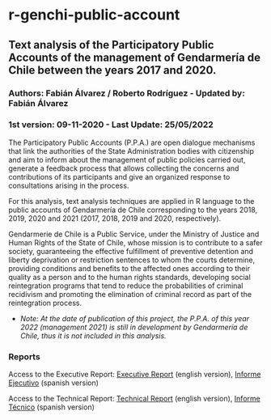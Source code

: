 # r-genchi-public-account

## Text analysis of the Participatory Public Accounts of the management of Gendarmería de Chile between the years 2017 and 2020.

### Authors: Fabián Álvarez / Roberto Rodríguez - Updated by: Fabián Álvarez

### 1st version: 09-11-2020 - Last Update: 25/05/2022

The Participatory Public Accounts (P.P.A.) are open dialogue mechanisms that link the authorities of the State Administration bodies with citizenship and aim to inform about the management of public policies carried out, generate a feedback process that allows collecting the concerns and contributions of its participants and give an organized response to consultations arising in the process.

For this analysis, text analysis techniques are applied in R language to the public accounts of Gendarmería de Chile corresponding to the years 2018, 2019, 2020 and 2021 (2017, 2018, 2019 and 2020, respectively).

Gendarmerie de Chile is a Public Service, under the Ministry of Justice and Human Rights of the State of Chile, whose mission is to contribute to a safer society, guaranteeing the effective fulfillment of preventive detention and liberty deprivation or restriction sentences to whom the courts determine, providing conditions and benefits to the affected ones according to their quality as a person and to the human rights standards, developing social reintegration programs that tend to reduce the probabilities of criminal recidivism and promoting the elimination of criminal record as part of the reintegration process.

- *Note: At the date of publication of this project, the P.P.A. of this year 2022 (management 2021) is still in development by Gendarmería de Chile, thus it is not included in this analysis.*

### Reports

Access to the Executive Report: [Executive Report](https://github.com/fa-alvarez/r-genchi-public-account/blob/main/output/executive-reports/genchi-executive-report_en.pdf) (english version), [Informe Ejecutivo](https://github.com/fa-alvarez/r-genchi-public-account/blob/main/output/executive-reports/genchi-executive-report_es.pdf) (spanish version)

Access to the Technical Report: [Technical Report](https://htmlpreview.github.io/?https://raw.githubusercontent.com/fa-alvarez/r-genchi-public-account/main/output/technical-reports/genchi-technical-report_en.html) (english version), [Informe Técnico](https://htmlpreview.github.io/?https://raw.githubusercontent.com/fa-alvarez/r-genchi-public-account/main/output/technical-reports/genchi-technical-report_es.html) (spanish version)
